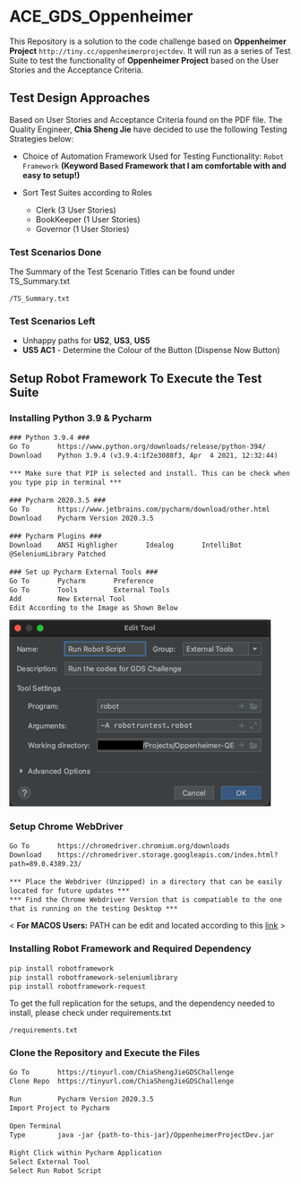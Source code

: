 #   ACE_GDS_Oppenheimer
This Repository is a solution to the code challenge based on **Oppenheimer Project** `http://tiny.cc/oppenheimerprojectdev`. It will run as a series of Test Suite to test the functionality of **Oppenheimer Project** based on the User Stories and the Acceptance Criteria.

## Test Design Approaches
Based on User Stories and Acceptance Criteria found on the PDF file. The Quality Engineer, **Chia Sheng Jie** have decided to use the following Testing Strategies below:
* Choice of Automation Framework Used for Testing Functionality: `Robot Framework` **(Keyword Based Framework that I am comfortable with and easy to setup!)**

* Sort Test Suites according to Roles
  * Clerk (3 User Stories)
  * BookKeeper (1 User Stories)
  * Governor (1 User Stories)

### Test Scenarios Done
The Summary of the Test Scenario Titles can be found under TS_Summary.txt  

```
/TS_Summary.txt
```

### Test Scenarios Left
* Unhappy paths for **US2**, **US3**, **US5**
* **US5 AC1** - Determine the Colour of the Button (Dispense Now Button)

## Setup Robot Framework To Execute the Test Suite

### Installing Python 3.9 & Pycharm

```
### Python 3.9.4 ###
Go To       https://www.python.org/downloads/release/python-394/
Download    Python 3.9.4 (v3.9.4:1f2e3088f3, Apr  4 2021, 12:32:44)

*** Make sure that PIP is selected and install. This can be check when you type pip in terminal ***

### Pycharm 2020.3.5 ###
Go To       https://www.jetbrains.com/pycharm/download/other.html
Download    Pycharm Version 2020.3.5

### Pycharm Plugins ###
Download    ANSI Highligher       Idealog       IntelliBot @SeleniumLibrary Patched

### Set up Pycharm External Tools ###
Go To       Pycharm       Preference
Go To       Tools         External Tools
Add         New External Tool
Edit According to the Image as Shown Below 
```
![External Tool Instruction 1](SourceFiles/Images/External%20Tools%20Guide.png)


### Setup Chrome WebDriver

```
Go To       https://chromedriver.chromium.org/downloads
Download    https://chromedriver.storage.googleapis.com/index.html?path=89.0.4389.23/

*** Place the Webdriver (Unzipped) in a directory that can be easily located for future updates *** 
*** Find the Chrome Webdriver Version that is compatiable to the one that is running on the testing Desktop ***  
```

< **For MACOS Users:** PATH can be edit and located according to this [link](https://www.kenst.com/2015/03/including-the-chromedriver-location-in-macos-system-path/) >


### Installing Robot Framework and Required Dependency

```
pip install robotframework
pip install robotframework-seleniumlibrary
pip install robotframework-request
```

To get the full replication for the setups, and the dependency needed to install, please check under requirements.txt

```
/requirements.txt
```

### Clone the Repository and Execute the Files

```
Go To       https://tinyurl.com/ChiaShengJieGDSChallenge
Clone Repo  https://tinyurl.com/ChiaShengJieGDSChallenge

Run         Pycharm Version 2020.3.5
Import Project to Pycharm

Open Terminal
Type        java -jar {path-to-this-jar}/OppenheimerProjectDev.jar

Right Click within Pycharm Application
Select External Tool 
Select Run Robot Script        
```
